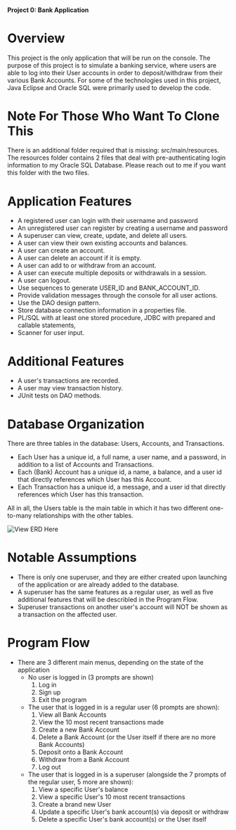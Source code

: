 #### Project 0: Bank Application
# Overview
This project is the only application that will be run on the console.
The purpose of this project is to simulate a banking service, where users are able to log into their User accounts in order to deposit/withdraw from their various Bank Accounts.
For some of the technologies used in this project, Java Eclipse and Oracle SQL were primarily used to develop the code.

# Note For Those Who Want To Clone This
There is an additional folder required that is missing: src/main/resources.  The resources folder contains 2 files that deal with pre-authenticating login information to my Oracle SQL Database.  Please reach out to me if you want this folder with the two files.  

# Application Features
- A registered user can login with their username and password
- An unregistered user can register by creating a username and password 
- A superuser can view, create, update, and delete all users.
- A user can view their own existing accounts and balances. 
- A user can create an account.
- A user can delete an account if it is empty.
- A user can add to or withdraw from an account. 
- A user can execute multiple deposits or withdrawals in a session. 
- A user can logout. 
- Use sequences to generate USER_ID and BANK_ACCOUNT_ID. 
- Provide validation messages through the console for all user actions. 
- Use the DAO design pattern. 
- Store database connection information in a properties file. 
- PL/SQL with at least one stored procedure, JDBC with prepared and callable statements,
- Scanner for user input.

# Additional Features
- A user's transactions are recorded.
- A user may view transaction history. 
- JUnit tests on DAO methods.

# Database Organization
There are three tables in the database: Users, Accounts, and Transactions.
- Each User has a unique id, a full name, a user name, and a password, in addition to a list of Accounts and Transactions.
- Each (Bank) Account has a unique id, a name, a balance, and a user id that directly references which User has this Account.
- Each Transaction has a unique id, a message, and a user id that directly references which User has this transaction.

All in all, the Users table is the main table in which it has two different one-to-many relationships with the other tables.

![View ERD Here](images/ERD0.png?raw=true)

# Notable Assumptions
- There is only one superuser, and they are either created upon launching of the application or are already added to the database.
- A superuser has the same features as a regular user, as well as five additional features that will be describled in the Program Flow.
- Superuser transactions on another user's account will NOT be shown as a transaction on the affected user.



# Program Flow
- There are 3 different main menus, depending on the state of the application
    - No user is logged in (3 prompts are shown)
      1. Log in
      2. Sign up
      3. Exit the program  <br/>
    - The user that is logged in is a regular user (6 prompts are shown):
      1. View all Bank Accounts
      2. View the 10 most recent transactions made
      3. Create a new Bank Account
      4. Delete a Bank Account (or the User itself if there are no more Bank Accounts)
      5. Deposit onto a Bank Account
      6. Withdraw from a Bank Account
      7. Log out  <br/>
    - The user that is logged in is a superuser (alongside the 7 prompts of the regular user, 5 more are shown):
      1. View a specific User's balance
      2. View a specific User's 10 most recent transactions
      3. Create a brand new User
      4. Update a specific User's bank account(s) via deposit or withdraw
      5. Delete a specific User's bank account(s) or the User itself
